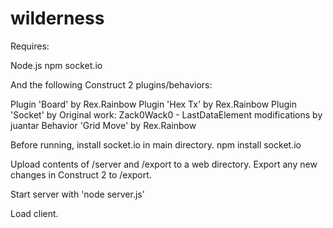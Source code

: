 wilderness
==========

Requires:

Node.js
npm
socket.io

And the following Construct 2 plugins/behaviors:

Plugin 'Board' by Rex.Rainbow
Plugin 'Hex Tx' by Rex.Rainbow
Plugin 'Socket' by Original work: Zack0Wack0 - LastDataElement modifications by juantar
Behavior 'Grid Move' by Rex.Rainbow

Before running, install socket.io in main directory. npm install socket.io

Upload contents of /server and /export to a web directory. Export any new changes in Construct 2 to /export.

Start server with 'node server.js'

Load client.



